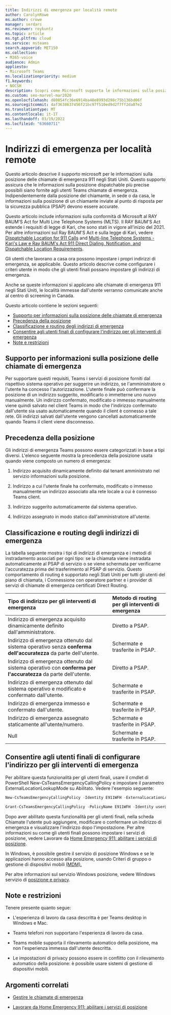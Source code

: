 ```yaml
---
title: Indirizzi di emergenza per località remote
author: CarolynRowe
ms.author: crowe
manager: serdars
ms.reviewer: roykuntz
ms.topic: article
ms.tgt.pltfrm: cloud
ms.service: msteams
search.appverid: MET150
ms.collection:
- M365-voice
audience: Admin
appliesto:
- Microsoft Teams
ms.localizationpriority: medium
f1.keywords:
- NOCSH
description: Scopri come Microsoft supporta le informazioni sulla posizione inviabili per supportare le chiamate di emergenza.
ms.custom: seo-marvel-mar2020
ms.openlocfilehash: d80854fc36e6914ba48e8993d298c75b136bd06f
ms.sourcegitcommit: 4af3638637456f21bc97f510ed9d2f7ff2da07e2
ms.translationtype: MT
ms.contentlocale: it-IT
ms.lasthandoff: 03/19/2022
ms.locfileid: "63660711"
---
```

# <a name="emergency-addresses-for-remote-locations"></a>Indirizzi di emergenza per località remote

Questo articolo descrive il supporto microsoft per le informazioni sulla posizione delle chiamate di emergenza 911 negli Stati Uniti. Questo supporto assicura che le informazioni sulla posizione dispatchable più precise possibili siano fornite agli utenti Teams chiamate di emergenza. Indipendentemente dalla posizione del chiamante, in sede o da casa, le informazioni sulla posizione di un chiamante inviate al punto di risposta per la sicurezza pubblica (PSAP) devono essere accurate.

Questo articolo include informazioni sulla conformità di Microsoft al RAY BAUM'S Act for Multi Line Telephone Systems (MLTS). Il RAY BAUM'S Act estende i requisiti di legge di Kari, che sono stati in vigore all'inizio del 2021. Per altre informazioni sul Ray BAUM'S Act e sulla legge di Kari, vedere [Dispatchable Location for 911 Calls](https://www.fcc.gov/911-dispatchable-location) and [Multi-line Telephone Systems - Kari's Law e Ray BAUM's Act 911 Direct Dialing, Notification, and Dispatchable Location Requirements](https://www.fcc.gov/mlts-911-requirements). 

Gli utenti che lavorano a casa ora possono impostare i propri indirizzi di emergenza, se applicabile. Questo articolo descrive come configurare i criteri utente in modo che gli utenti finali possano impostare gli indirizzi di emergenza.

Anche se queste informazioni si applicano alle chiamate di emergenza 911 negli Stati Uniti, le località immesse dall'utente verranno comunicate anche al centro di screening in Canada.

Questo articolo contiene le sezioni seguenti:

- [Supporto per informazioni sulla posizione delle chiamate di emergenza](#support-for-emergency-calling-location-information)
- [Precedenza della posizione](#location-precedence)
- [Classificazione e routing degli indirizzi di emergenza](#emergency-address-classification-and-routing)
- [Consentire agli utenti finali di configurare l'indirizzo per gli interventi di emergenza](#enable-end-users-to-configure-their-emergency-address)
- [Note e restrizioni](#notes-and-restrictions)


## <a name="support-for-emergency-calling-location-information"></a>Supporto per informazioni sulla posizione delle chiamate di emergenza

Per supportare questi requisiti, Teams i servizi di posizione forniti dal rispettivo sistema operativo per suggerire un indirizzo, se l'amministratore o l'utente ha concesso l'autorizzazione. L'utente finale può confermare la posizione di un indirizzo suggerito, modificarlo o immetterne uno nuovo manualmente. Un indirizzo confermato, modificato o immesso manualmente viene quindi salvato nel client Teams in modo che l'indirizzo confermato dall'utente sia usato automaticamente quando il client è connesso a tale rete. Gli indirizzi salvati dall'utente vengono cancellati automaticamente quando Teams il client viene disconnesso.


## <a name="location-precedence"></a>Precedenza della posizione

Gli indirizzi di emergenza Teams possono essere categorizzati in base a tipi diversi. L'elenco seguente mostra la precedenza della posizione usata quando viene composto un numero di emergenza:

1. Indirizzo acquisito dinamicamente definito dal tenant amministrato nel servizio informazioni sulla posizione.

2. Indirizzo a cui l'utente finale ha confermato, modificato o immesso manualmente un indirizzo associato alla rete locale a cui è connesso Teams client.

3. Indirizzo suggerito automaticamente dal sistema operativo.

4. Indirizzo assegnato in modo statico dall'amministratore all'utente.


## <a name="emergency-address-classification-and-routing"></a>Classificazione e routing degli indirizzi di emergenza

La tabella seguente mostra i tipi di indirizzi di emergenza e i metodi di instradamento associati per ogni tipo: se la chiamata viene instradata automaticamente al PSAP di servizio o se viene schermata per verificarne l'accuratezza prima del trasferimento al PSAP di servizio. Questo comportamento di routing è supportato negli Stati Uniti per tutti gli utenti del piano di chiamata, i Connessione con operatore partner e i provider di servizi di chiamate di emergenza certificati Direct Routing.


| Tipo di indirizzo per gli interventi di emergenza | Metodo di routing per gli interventi di emergenza |
| :------------| :-------|
| Indirizzo di emergenza acquisito dinamicamente definito dall'amministratore. | Diretto a PSAP. |
| Indirizzo di emergenza ottenuto dal sistema operativo senza **conferma dell'accuratezza** da parte dell'utente. | Schermate e trasferite in PSAP. |
| Indirizzo di emergenza ottenuto dal sistema operativo con **conferma per l'accuratezza** da parte dell'utente.| Diretto a PSAP. |
| Indirizzo di emergenza ottenuto dal sistema operativo e modificato e confermato dall'utente. | Schermate e trasferite in PSAP. |
| Indirizzo di emergenza immesso e confermato dall'utente. | Schermate e trasferite in PSAP. |
| Indirizzo di emergenza assegnato staticamente all'utente/numero. | Schermate e trasferite in PSAP. |
| Null | Schermate e trasferite in PSAP. |


## <a name="enable-end-users-to-configure-their-emergency-address"></a>Consentire agli utenti finali di configurare l'indirizzo per gli interventi di emergenza

Per abilitare questa funzionalità per gli utenti finali, usare il cmdlet di PowerShell New-CsTeamsEmergencyCallingPolicy e impostare il parametro ExternalLocationLookupMode su Abilitato. Vedere l'esempio seguente: 


``` PowerShell
New-CsTeamsEmergencyCallingPolicy -Identity E911WFH -ExternalLocationLookupMode Enabled
```

```PowerShell
Grant-CsTeamsEmergencyCallingPolicy -PolicyName E911WFH -Identity user@contoso.com
```

Dopo aver abilitato questa funzionalità per gli utenti finali, nella scheda Chiamate l'utente può aggiungere, modificare o confermare un indirizzo di emergenza e visualizzare l'indirizzo dopo l'impostazione. Per altre informazioni su come gli utenti finali possono impostare i servizi di posizione, vedere Lavorare da [Home Emergency 911: abilitare i servizi di posizione](https://support.microsoft.com/office/work-from-home-emergency-911-enable-location-services-583dd649-87fc-4b23-aed6-f4e2279297f9?storagetype=live).

In Windows, è possibile gestire il servizio di posizione Windows e se le applicazioni hanno accesso alla posizione, usando Criteri di gruppo o gestione di dispositivi mobili [(MDM).](/windows/client-management/mdm/policy-csp-privacy#privacy-letappsaccesslocation)

Per altre informazioni sul servizio Windows posizione, vedere Windows servizio di [posizione e privacy](https://support.microsoft.com/windows/windows-location-service-and-privacy-3a8eee0a-5b0b-dc07-eede-2a5ca1c49088).



## <a name="notes-and-restrictions"></a>Note e restrizioni

Tenere presente quanto segue:

- L'esperienza di lavoro da casa descritta è per Teams desktop in Windows e Mac.

- Teams telefoni non supportano l'esperienza di lavoro da casa.

- Teams mobile supporta il rilevamento automatico della posizione, ma non l'esperienza immessa dall'utente descritta.

- Le impostazioni di privacy possono essere in conflitto con il rilevamento automatico della posizione: è possibile usare sistemi di gestione di dispositivi mobili.


## <a name="related-topics"></a>Argomenti correlati

- [Gestire le chiamate di emergenza](what-are-emergency-locations-addresses-and-call-routing.md)

- [Lavorare da Home Emergency 911: abilitare i servizi di posizione](https://support.microsoft.com/office/work-from-home-emergency-911-enable-location-services-583dd649-87fc-4b23-aed6-f4e2279297f9?storagetype=live)

